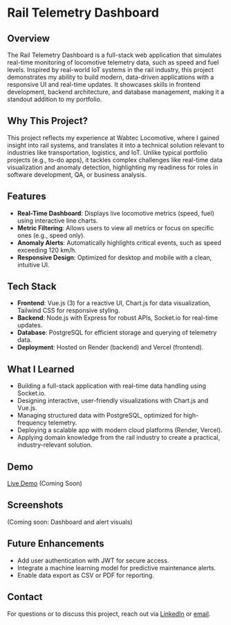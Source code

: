 # Rail Telemetry Dashboard

## Overview
The Rail Telemetry Dashboard is a full-stack web application that simulates real-time monitoring of locomotive telemetry data, such as speed and fuel levels. Inspired by real-world IoT systems in the rail industry, this project demonstrates my ability to build modern, data-driven applications with a responsive UI and real-time updates. It showcases skills in frontend development, backend architecture, and database management, making it a standout addition to my portfolio.

## Why This Project?
This project reflects my experience at Wabtec Locomotive, where I gained insight into rail systems, and translates it into a technical solution relevant to industries like transportation, logistics, and IoT. Unlike typical portfolio projects (e.g., to-do apps), it tackles complex challenges like real-time data visualization and anomaly detection, highlighting my readiness for roles in software development, QA, or business analysis.

## Features
- **Real-Time Dashboard**: Displays live locomotive metrics (speed, fuel) using interactive line charts.
- **Metric Filtering**: Allows users to view all metrics or focus on specific ones (e.g., speed only).
- **Anomaly Alerts**: Automatically highlights critical events, such as speed exceeding 120 km/h.
- **Responsive Design**: Optimized for desktop and mobile with a clean, intuitive UI.

## Tech Stack
- **Frontend**: Vue.js (3) for a reactive UI, Chart.js for data visualization, Tailwind CSS for responsive styling.
- **Backend**: Node.js with Express for robust APIs, Socket.io for real-time updates.
- **Database**: PostgreSQL for efficient storage and querying of telemetry data.
- **Deployment**: Hosted on Render (backend) and Vercel (frontend).

## What I Learned
- Building a full-stack application with real-time data handling using Socket.io.
- Designing interactive, user-friendly visualizations with Chart.js and Vue.js.
- Managing structured data with PostgreSQL, optimized for high-frequency telemetry.
- Deploying a scalable app with modern cloud platforms (Render, Vercel).
- Applying domain knowledge from the rail industry to create a practical, industry-relevant solution.

## Demo
[Live Demo](https://rail-telemetry-dashboard.vercel.app) (Coming Soon)

## Screenshots
(Coming soon: Dashboard and alert visuals)

## Future Enhancements
- Add user authentication with JWT for secure access.
- Integrate a machine learning model for predictive maintenance alerts.
- Enable data export as CSV or PDF for reporting.

## Contact
For questions or to discuss this project, reach out via [LinkedIn](https://linkedin.com/in/steve-griffith6) or [email](mailto:sgriff09@icloud.com).